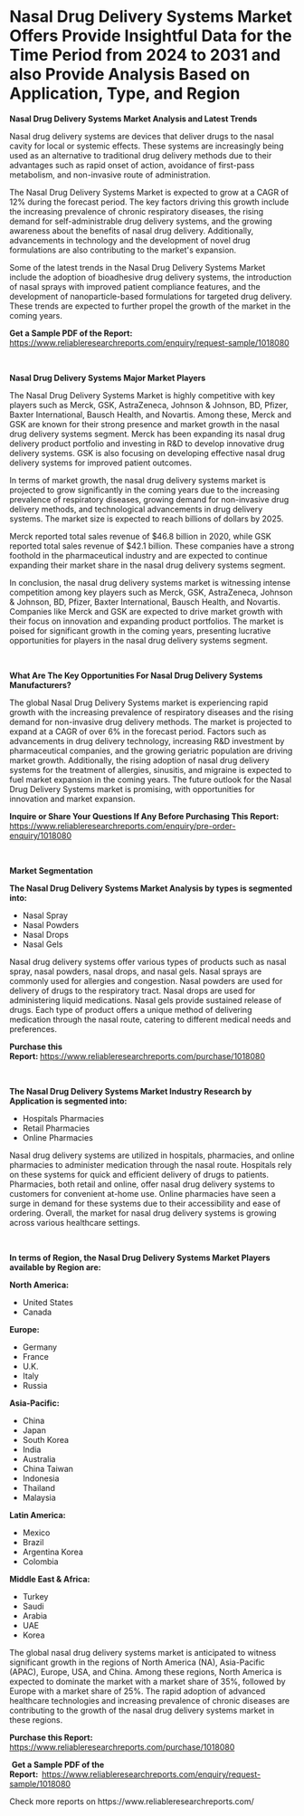 <p><h1>Nasal Drug Delivery Systems Market Offers Provide Insightful Data for the Time Period from 2024 to 2031 and also Provide Analysis Based on Application, Type, and Region</h1></p><p><strong>Nasal Drug Delivery Systems Market Analysis and Latest Trends</strong></p>
<p><p>Nasal drug delivery systems are devices that deliver drugs to the nasal cavity for local or systemic effects. These systems are increasingly being used as an alternative to traditional drug delivery methods due to their advantages such as rapid onset of action, avoidance of first-pass metabolism, and non-invasive route of administration.</p><p>The Nasal Drug Delivery Systems Market is expected to grow at a CAGR of 12% during the forecast period. The key factors driving this growth include the increasing prevalence of chronic respiratory diseases, the rising demand for self-administrable drug delivery systems, and the growing awareness about the benefits of nasal drug delivery. Additionally, advancements in technology and the development of novel drug formulations are also contributing to the market's expansion.</p><p>Some of the latest trends in the Nasal Drug Delivery Systems Market include the adoption of bioadhesive drug delivery systems, the introduction of nasal sprays with improved patient compliance features, and the development of nanoparticle-based formulations for targeted drug delivery. These trends are expected to further propel the growth of the market in the coming years.</p></p>
<p><strong>Get a Sample PDF of the Report:&nbsp;</strong> <a href="https://www.reliableresearchreports.com/enquiry/request-sample/1018080">https://www.reliableresearchreports.com/enquiry/request-sample/1018080</a></p>
<p>&nbsp;</p>
<p><strong>Nasal Drug Delivery Systems Major Market Players</strong></p>
<p><p>The Nasal Drug Delivery Systems Market is highly competitive with key players such as Merck, GSK, AstraZeneca, Johnson & Johnson, BD, Pfizer, Baxter International, Bausch Health, and Novartis. Among these, Merck and GSK are known for their strong presence and market growth in the nasal drug delivery systems segment. Merck has been expanding its nasal drug delivery product portfolio and investing in R&D to develop innovative drug delivery systems. GSK is also focusing on developing effective nasal drug delivery systems for improved patient outcomes.</p><p>In terms of market growth, the nasal drug delivery systems market is projected to grow significantly in the coming years due to the increasing prevalence of respiratory diseases, growing demand for non-invasive drug delivery methods, and technological advancements in drug delivery systems. The market size is expected to reach billions of dollars by 2025.</p><p>Merck reported total sales revenue of $46.8 billion in 2020, while GSK reported total sales revenue of $42.1 billion. These companies have a strong foothold in the pharmaceutical industry and are expected to continue expanding their market share in the nasal drug delivery systems segment.</p><p>In conclusion, the nasal drug delivery systems market is witnessing intense competition among key players such as Merck, GSK, AstraZeneca, Johnson & Johnson, BD, Pfizer, Baxter International, Bausch Health, and Novartis. Companies like Merck and GSK are expected to drive market growth with their focus on innovation and expanding product portfolios. The market is poised for significant growth in the coming years, presenting lucrative opportunities for players in the nasal drug delivery systems segment.</p></p>
<p>&nbsp;</p>
<p><strong>What Are The Key Opportunities For Nasal Drug Delivery Systems Manufacturers?</strong></p>
<p><p>The global Nasal Drug Delivery Systems market is experiencing rapid growth with the increasing prevalence of respiratory diseases and the rising demand for non-invasive drug delivery methods. The market is projected to expand at a CAGR of over 6% in the forecast period. Factors such as advancements in drug delivery technology, increasing R&D investment by pharmaceutical companies, and the growing geriatric population are driving market growth. Additionally, the rising adoption of nasal drug delivery systems for the treatment of allergies, sinusitis, and migraine is expected to fuel market expansion in the coming years. The future outlook for the Nasal Drug Delivery Systems market is promising, with opportunities for innovation and market expansion.</p></p>
<p><strong>Inquire or Share Your Questions If Any Before Purchasing This Report:</strong> <a href="https://www.reliableresearchreports.com/enquiry/pre-order-enquiry/1018080">https://www.reliableresearchreports.com/enquiry/pre-order-enquiry/1018080</a></p>
<p>&nbsp;</p>
<p><strong>Market Segmentation</strong></p>
<p><strong>The Nasal Drug Delivery Systems Market Analysis by types is segmented into:</strong></p>
<p><ul><li>Nasal Spray</li><li>Nasal Powders</li><li>Nasal Drops</li><li>Nasal Gels</li></ul></p>
<p><p>Nasal drug delivery systems offer various types of products such as nasal spray, nasal powders, nasal drops, and nasal gels. Nasal sprays are commonly used for allergies and congestion. Nasal powders are used for delivery of drugs to the respiratory tract. Nasal drops are used for administering liquid medications. Nasal gels provide sustained release of drugs. Each type of product offers a unique method of delivering medication through the nasal route, catering to different medical needs and preferences.</p></p>
<p><strong>Purchase this Report:&nbsp;</strong><a href="https://www.reliableresearchreports.com/purchase/1018080">https://www.reliableresearchreports.com/purchase/1018080</a></p>
<p>&nbsp;</p>
<p><strong>The Nasal Drug Delivery Systems Market Industry Research by Application is segmented into:</strong></p>
<p><ul><li>Hospitals Pharmacies</li><li>Retail Pharmacies</li><li>Online Pharmacies</li></ul></p>
<p><p>Nasal drug delivery systems are utilized in hospitals, pharmacies, and online pharmacies to administer medication through the nasal route. Hospitals rely on these systems for quick and efficient delivery of drugs to patients. Pharmacies, both retail and online, offer nasal drug delivery systems to customers for convenient at-home use. Online pharmacies have seen a surge in demand for these systems due to their accessibility and ease of ordering. Overall, the market for nasal drug delivery systems is growing across various healthcare settings.</p></p>
<p>&nbsp;</p>
<p><strong>In terms of Region, the Nasal Drug Delivery Systems Market Players available by Region are:</strong></p>
<p>
    <p> <strong> North America: </strong>
        <ul>
            <li>United States</li>
            <li>Canada</li>
        </ul>
        </p> 
    <p> <strong> Europe: </strong>
        <ul>
            <li>Germany</li>
            <li>France</li>
            <li>U.K.</li>
            <li>Italy</li>
            <li>Russia</li>
        </ul>
        </p> 
    <p> <strong> Asia-Pacific: </strong>
        <ul>
            <li>China</li>
            <li>Japan</li>
            <li>South Korea</li>
            <li>India</li>
            <li>Australia</li>
            <li>China Taiwan</li>
            <li>Indonesia</li>
            <li>Thailand</li>
            <li>Malaysia</li>
        </ul>
        </p> 
    <p> <strong> Latin America: </strong>
        <ul>
            <li>Mexico</li>
            <li>Brazil</li>
            <li>Argentina Korea</li>
            <li>Colombia</li>
        </ul>
        </p> 
    <p> <strong> Middle East & Africa: </strong>
        <ul>
            <li>Turkey</li>
            <li>Saudi</li>
            <li>Arabia</li>
            <li>UAE</li>
            <li>Korea</li>
        </ul>
    </p>
    </p>
<p><p>The global nasal drug delivery systems market is anticipated to witness significant growth in the regions of North America (NA), Asia-Pacific (APAC), Europe, USA, and China. Among these regions, North America is expected to dominate the market with a market share of 35%, followed by Europe with a market share of 25%. The rapid adoption of advanced healthcare technologies and increasing prevalence of chronic diseases are contributing to the growth of the nasal drug delivery systems market in these regions.</p></p>
<p><strong>Purchase this Report: </strong><a href="https://www.reliableresearchreports.com/purchase/1018080">https://www.reliableresearchreports.com/purchase/1018080</a></p>
<p>&nbsp;<strong>Get a Sample PDF of the Report:&nbsp;&nbsp;</strong><a href="https://www.reliableresearchreports.com/enquiry/request-sample/1018080">https://www.reliableresearchreports.com/enquiry/request-sample/1018080</a></p>
<p><strong></strong></p>
<p>Check more reports on https://www.reliableresearchreports.com/</p>